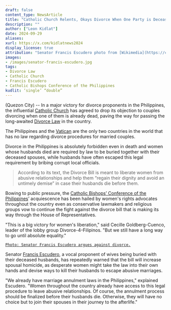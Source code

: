 ```yaml
---
draft: false
content_type: NewsArticle
title: "Catholic Church Relents, Okays Divorce When One Party is Deceased"
description: ""
author: ["Leon Kidlat"]
date: 2024-09-29
aliases:
xurl: https://x.com/kidlatnews2024
display_license: true
attribution: "Senator Francis Escudero photo from [Wikimedia](https://commons.wikimedia.org/wiki/File:Chiz_Escudero_at_Senate_session_9.24.14.jpg)."
images:
- /images/senator-francis-escudero.jpg
tags:
- Divorce Law
- Catholic Church
- Francis Escudero
- Catholic Bishops Conference of the Philippines
kudlit: ‘single’ “double”
---
```

(Quezon City) -- In a major victory for divorce proponents in the Philippines, the influential [Catholic Church](/tags/catholic-church) has agreed to drop its objection to couples divorcing when one of them is already dead, paving the way for passing the long-awaited [Divorce Law](/tags/divorce-law) in the country.

The Philippines and the [Vatican](/tags/vatican) are the only two countries in the world that has no law regarding divorce procedures for married couples.

Divorce in the Philippines is absolutely forbidden even in death and women whose husbands died are required by law to be buried together with their deceased spouses, while husbands have often escaped this legal requirement by bribing corrupt local officials.

>According to its text, the Divorce Bill is meant to liberate women from abusive relationships and help them “regain their dignity and avoid an untimely demise” in case their husbands die before them.

Bowing to public pressure, the [Catholic Bishops’ Conference of the Philippines](/tags/catholic-bishops-conference-of-the-philippines)’ acquiescence has been hailed by women's rights advocates throughout the country even as conservative lawmakers and religious groups vow to continue the fight against the divorce bill that is making its way through the House of Representatives.

"This is a big victory for women's liberation," said Cecille Goldberg-Cuenco, leader of the lobby group Divorce-4-Filipinos. "But we still have a long way to go until absolute equality."

[`Photo: Senator Francis Escudero argues against divorce.`](/images/senator-francis-escudero.jpg)

Senator [Francis Escudero](/tags/francis-escudero), a vocal proponent of wives being buried with their deceased husbands, has repeatedly warned that the bill will increase spousal homicide, as desperate women might take the law into their own hands and devise ways to kill their husbands to escape abusive marriages.

"We already have marriage annulment laws in the Philippines," explained Escudero. "Women throughout the country already have access to this legal procedure to leave abusive relationships. Of course, the annulment process should be finalized before their husbands die. Otherwise, they will have no choice but to join their spouses in their journey to the afterlife."

